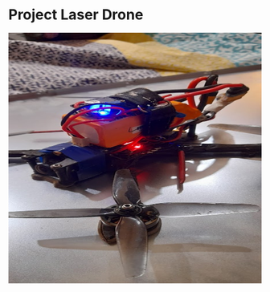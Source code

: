 # Project Laser Drone
 <img src="https://github.com/GR3Y-SCALE/Laser_Drone/blob/main/visual-assets/drone%20orthographic.jpg" style="width:800px;height:500px;"> 
